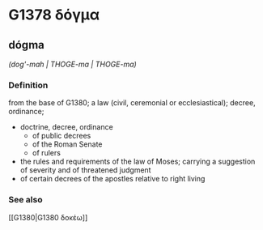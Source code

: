 # G1378 δόγμα

## dógma

_(dog'-mah | THOGE-ma | THOGE-ma)_

### Definition

from the base of G1380; a law (civil, ceremonial or ecclesiastical); decree, ordinance; 

- doctrine, decree, ordinance
  - of public decrees
  - of the Roman Senate
  - of rulers
- the rules and requirements of the law of Moses; carrying a suggestion of severity and of threatened judgment
- of certain decrees of the apostles relative to right living

### See also

[[G1380|G1380 δοκέω]]
